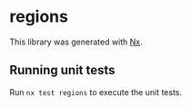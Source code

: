 # regions

This library was generated with [Nx](https://nx.dev).

## Running unit tests

Run `nx test regions` to execute the unit tests.
